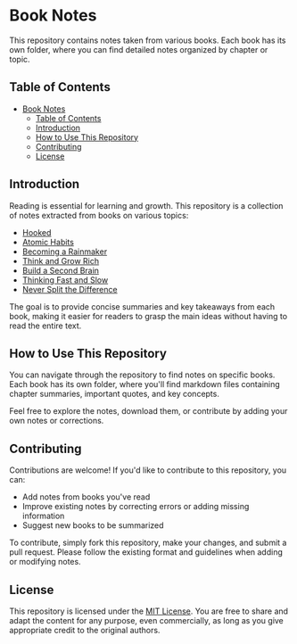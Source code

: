 # Book Notes

This repository contains notes taken from various books. Each book has its own folder, where you can find detailed notes organized by chapter or topic.

## Table of Contents

- [Book Notes](#book-notes)
  - [Table of Contents](#table-of-contents)
  - [Introduction](#introduction)
  - [How to Use This Repository](#how-to-use-this-repository)
  - [Contributing](#contributing)
  - [License](#license)

## Introduction

Reading is essential for learning and growth. This repository is a collection of notes extracted from books on various topics:

- [Hooked](/Hooked)
- [Atomic Habits](/Atomic%20Habits)
- [Becoming a Rainmaker](/Becoming%20a%20Rainmaker)
- [Think and Grow Rich](/Think%20and%20Grow%20Rich)
- [Build a Second Brain](/Build%20a%20Second%20Brain)
- [Thinking Fast and Slow](/Thinking%20Fast%20and%20Slow)
- [Never Split the Difference](/Never%20Split%20the%20Difference)

The goal is to provide concise summaries and key takeaways from each book, making it easier for readers to grasp the main ideas without having to read the entire text.

## How to Use This Repository

You can navigate through the repository to find notes on specific books. Each book has its own folder, where you'll find markdown files containing chapter summaries, important quotes, and key concepts.

Feel free to explore the notes, download them, or contribute by adding your own notes or corrections.

## Contributing

Contributions are welcome! If you'd like to contribute to this repository, you can:

- Add notes from books you've read
- Improve existing notes by correcting errors or adding missing information
- Suggest new books to be summarized

To contribute, simply fork this repository, make your changes, and submit a pull request. Please follow the existing format and guidelines when adding or modifying notes.

## License

This repository is licensed under the [MIT License](LICENSE).
You are free to share and adapt the content for any purpose, even commercially, as long as you give appropriate credit to the original authors.
